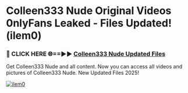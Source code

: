 # Colleen333 Nude Original Videos 0nlyFans Leaked - Files Updated! (ilem0)

<h3>🔴 CLICK HERE 🌐==►► <a href="https://tinyurl.com/4mcuefdz" rel="nofollow">Colleen333 Nude Updated Files</a></h3>

Get Colleen333 Nude and all content. Now you can access all videos and pictures of Colleen333 Nude. New Updated Files 2025!

[![ilem0](https://i.imgur.com/StAQSOY.gif)](https://tinyurl.com/4mcuefdz)
